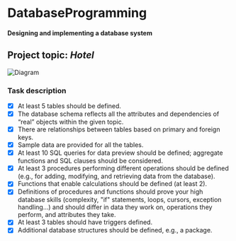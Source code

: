 # DatabaseProgramming

#### Designing and implementing a database system

## Project topic: *Hotel*

![Diagram](https://user-images.githubusercontent.com/50404753/170696433-009ac6e8-a381-4433-9fc0-7b73163d0e16.png)

### Task description

- [x] At least 5 tables should be defined.
- [x] The database schema reflects all the attributes and dependencies of “real” objects within the given topic.
- [x] There are relationships between tables based on primary and foreign keys.
- [x] Sample data are provided for all the tables.
- [x] At least 10 SQL queries for data preview should be defined; aggregate functions and SQL clauses should be considered.
- [x] At least 3 procedures performing different operations should be defined (e.g., for adding, modifying, and retrieving data from the database).
- [x] Functions that enable calculations should be defined (at least 2).
- [x] Definitions of procedures and functions should prove your high database skills (complexity, "if" statements, loops, cursors, exception handling...) and should differ in data they work on, operations they perform, and attributes they take. 
- [x] At least 3 tables should have triggers defined.
- [x] Additional database structures should be defined, e.g., a package.
